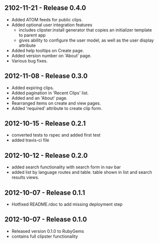 ## 2102-11-21 - Release 0.4.0
* Added ATOM feeds for public clips.
* Added optional user integration features
    * includes clipster:install generator that copies an initializer template to parent app
    * gives ability to configure the user model, as well as the user display attribute
* Added help tooltips on Create page.
* Added version number on 'About' page.
* Various bug fixes.

## 2012-11-08 - Release 0.3.0
* Added expiring clips.
* Added pagination in 'Recent Clips' list.
* Added and an 'About' page.
* Rearranged items on create and view pages.
* Added 'required' attribute to create clip form.

## 2012-10-15 - Release 0.2.1
* converted tests to rspec and added first test
* added travis-ci file

## 2012-10-12 - Release 0.2.0
* added search functionality with search form in nav bar
* added list by language routes and table. table shown in list and search results views.

## 2012-10-07 - Release 0.1.1
* Hotfixed README.rdoc to add missing deployment step

## 2012-10-07 - Release 0.1.0
* Released version 0.1.0 to RubyGems
* contains full clipster functionality
